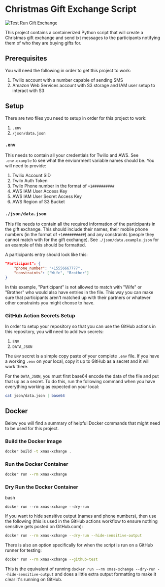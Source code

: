 # Christmas Gift Exchange Script

[![Test Run Gift Exchange](https://github.com/dobsondev/xmas-xchange/actions/workflows/test-build.yml/badge.svg)](https://github.com/dobsondev/xmas-xchange/actions/workflows/test-build.yml)

This project contains a containerized Python script that will create a Christmas gift exchange and send txt messages to the participants notifying them of who they are buying gifts for.

## Prerequisites

You will need the following in order to get this project to work:

1. Twilio account with a number capable of sending SMS
2. Amazon Web Services account with S3 storage and IAM user setup to interact with S3

## Setup

There are two files you need to setup in order for this project to work:

1. `.env`
2. `/json/data.json`

### `.env`

This needs to contain all your credentials for Twilio and AWS. See `.env.example` to see what the envionrment variable names should be. You will need to provide:

1. Twilio Account SID
2. Twilo Auth Token
3. Twilo Phone number in the format of `+1##########`
4. AWS IAM User Access Key
5. AWS IAM User Secret Access Key
6. AWS Region of S3 Bucket

### `./json/data.json`

This file needs to contain all the required information of the participants in the gift exchange. This should include their names, their mobile phone numbers (in the format of `+1##########`) and any constraints (people they cannot match with for the gift exchange). See `./json/data.example.json` for an example of this should be formatted.

A participants entry should look like this:

```json
"Participant": {
    "phone_number": "+15556667777",
    "constraints": ["Wife", "Brother"]
}
```

In this example, "Participant" is not allowed to match with "Wife" or "Brother" who would also have entries in the file. This way you can make sure that participants aren't matched up with their partners or whatever other constraints you might choose to have.

### GitHub Action Secrets Setup

In order to setup your repository so that you can use the GitHub actions in this repository, you will need to add two secrets:

1. `ENV`
2. `DATA_JSON`

The `ENV` secret is a simple copy paste of your complete `.env` file. If you have a working `.env` on your local, copy it up to GitHub as a secret and it will work there.

For the `DATA_JSON`, you must first base64 encode the data of the file and put that up as a secret. To do this, run the following command when you have everything working as expected on your local:

```bash
cat json/data.json | base64
```

## Docker

Below you will find a summary of helpful Docker commands that might need to be used for this project.

### Build the Docker Image

```bash
docker build -t xmas-xchange .
```

### Run the Docker Container

```bash
docker run --rm xmas-xchange
```

### Dry Run the Docker Container
bash
```
docker run --rm xmas-xchange --dry-run
```

If you want to hide sensitive output (names and phone numbers), then use the following (this is used in the GitHub actions workflow to ensure nothing sensitive gets posted on GitHub.com):

```bash
docker run --rm xmas-xchange --dry-run --hide-sensitive-output
```

There is also an option specifically for when the script is run on a GitHub runner for testing:

```bash
docker run --rm xmas-xchange --github-test
```

This is the equivalent of running `docker run --rm xmas-xchange --dry-run --hide-sensitive-output` and does a little extra output formatting to make it clear it's running on GitHub.